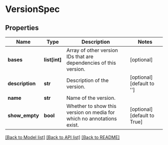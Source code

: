 # VersionSpec

## Properties
Name | Type | Description | Notes
------------ | ------------- | ------------- | -------------
**bases** | **list[int]** | Array of other version IDs that are dependencies of this version. | [optional] 
**description** | **str** | Description of the version. | [optional] [default to '']
**name** | **str** | Name of the version. | 
**show_empty** | **bool** | Whether to show this version on media for which no annotations exist. | [optional] [default to True]

[[Back to Model list]](../README.md#documentation-for-models) [[Back to API list]](../README.md#documentation-for-api-endpoints) [[Back to README]](../README.md)


